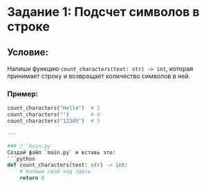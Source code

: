 # Задание 1: Подсчет символов в строке

## Условие:
Напиши функцию `count_characters(text: str) -> int`, которая принимает строку и возвращает количество символов в ней.

### Пример:
```python
count_characters("Hello")  # 5
count_characters("")       # 0
count_characters("12345")  # 5

---

### 🧠 `main.py`
Создай файл `main.py` и вставь это:
```python
def count_characters(text: str) -> int:
    # Напиши свой код здесь
    return 0
